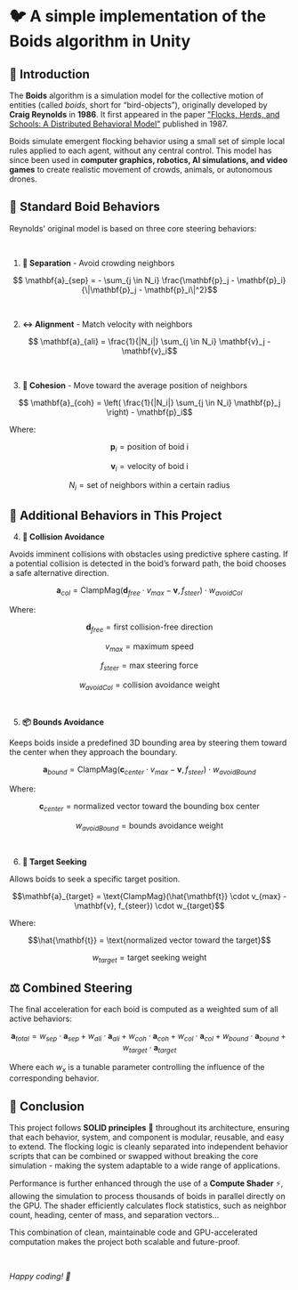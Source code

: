 # 🐦 A simple implementation of the Boids algorithm in Unity

## 📜 Introduction

The **Boids** algorithm is a simulation model for the collective motion of entities (called _boids_, short for “bird-objects”), originally developed by **Craig Reynolds** in **1986**. It first appeared in the paper ["Flocks, Herds, and Schools: A Distributed Behavioral Model"](https://dl.acm.org/doi/abs/10.1145/37401.37406) published in 1987.

Boids simulate emergent flocking behavior using a small set of simple local rules applied to each agent, without any central control. This model has since been used in **computer graphics, robotics, AI simulations, and video games** to create realistic movement of crowds, animals, or autonomous drones.

## 🧭 Standard Boid Behaviors

Reynolds' original model is based on three core steering behaviors:

<br>

1. **🚫 Separation** - Avoid crowding neighbors

```math
   \mathbf{a}_{sep} = - \sum_{j \in N_i} \frac{\mathbf{p}_j - \mathbf{p}_i}{\|\mathbf{p}_j - \mathbf{p}_i\|^2}
```

<br>

2. **↔️ Alignment** - Match velocity with neighbors

```math
   \mathbf{a}_{ali} = \frac{1}{|N_i|} \sum_{j \in N_i} \mathbf{v}_j - \mathbf{v}_i
```

<br>

3. **🤝 Cohesion** - Move toward the average position of neighbors

```math
   \mathbf{a}_{coh} = \left( \frac{1}{|N_i|} \sum_{j \in N_i} \mathbf{p}_j \right) - \mathbf{p}_i
```

Where:

```math
\mathbf{p}_i = \text{position of boid i}
```

```math
\mathbf{v}_i = \text{velocity of boid i}
```

```math
N_i = \text{set of neighbors within a certain radius}
```

## 🚀 Additional Behaviors in This Project

4. **🛑 Collision Avoidance**

Avoids imminent collisions with obstacles using predictive sphere casting. If a potential collision is detected in the boid’s forward path, the boid chooses a safe alternative direction.

```math
\mathbf{a}_{col} = \text{ClampMag}(\mathbf{d}_{free} \cdot v_{max} - \mathbf{v}, f_{steer}) \cdot w_{avoidCol}
```

Where:

```math
\mathbf{d}_{free} = \text{first collision-free direction}
```

```math
v_{max} = \text{maximum speed}
```

```math
f_{steer} = \text{max steering force}
```

```math
w_{avoidCol} = \text{collision avoidance weight}
```

<br>

5. **📦 Bounds Avoidance**

Keeps boids inside a predefined 3D bounding area by steering them toward the center when they approach the boundary.

```math
\mathbf{a}_{bound} = \text{ClampMag}(\mathbf{c}_{center} \cdot v_{max} - \mathbf{v}, f_{steer}) \cdot w_{avoidBound}
```

Where:

```math
\mathbf{c}_{center} = \text{normalized vector toward the bounding box center}
```

```math
w_{avoidBound} = \text{bounds avoidance weight}
```

<br>

6. **🎯 Target Seeking**

Allows boids to seek a specific target position.

```math
\mathbf{a}_{target} = \text{ClampMag}(\hat{\mathbf{t}} \cdot v_{max} - \mathbf{v}, f_{steer}) \cdot w_{target}
```

Where:

```math
\hat{\mathbf{t}} = \text{normalized vector toward the target}
```

```math
w_{target} = \text{target seeking weight}
```

## ⚖️ Combined Steering

The final acceleration for each boid is computed as a weighted sum of all active behaviors:

```math
\mathbf{a}_{total} = w_{sep} \cdot \mathbf{a}_{sep} + w_{ali} \cdot \mathbf{a}_{ali} + w_{coh} \cdot \mathbf{a}_{coh} + w_{col} \cdot \mathbf{a}_{col} + w_{bound} \cdot \mathbf{a}_{bound} + w_{target} \cdot \mathbf{a}_{target}
```

Where each $w_x$ is a tunable parameter controlling the influence of the corresponding behavior.

## 🏁 Conclusion

This project follows **SOLID principles** 🧩 throughout its architecture, ensuring that each behavior, system, and component is modular, reusable, and easy to extend. The flocking logic is cleanly separated into independent behavior scripts that can be combined or swapped without breaking the core simulation - making the system adaptable to a wide range of applications.

Performance is further enhanced through the use of a **Compute Shader** ⚡, allowing the simulation to process thousands of boids in parallel directly on the GPU. The shader efficiently calculates flock statistics, such as neighbor count, heading, center of mass, and separation vectors...

This combination of clean, maintainable code and GPU-accelerated computation makes the project both scalable and future-proof.

<br>

_Happy coding! 🚀_
